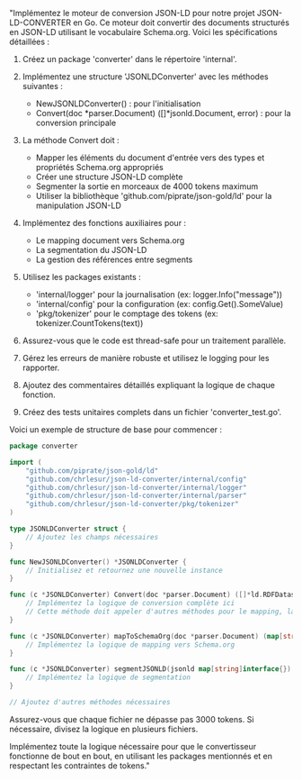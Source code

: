 "Implémentez le moteur de conversion JSON-LD pour notre projet JSON-LD-CONVERTER en Go. Ce moteur doit convertir des documents structurés en JSON-LD utilisant le vocabulaire Schema.org. Voici les spécifications détaillées :

1. Créez un package 'converter' dans le répertoire 'internal'.

2. Implémentez une structure 'JSONLDConverter' avec les méthodes suivantes :
   - NewJSONLDConverter() : pour l'initialisation
   - Convert(doc *parser.Document) ([]*jsonld.Document, error) : pour la conversion principale

3. La méthode Convert doit :
   - Mapper les éléments du document d'entrée vers des types et propriétés Schema.org appropriés
   - Créer une structure JSON-LD complète
   - Segmenter la sortie en morceaux de 4000 tokens maximum
   - Utiliser la bibliothèque 'github.com/piprate/json-gold/ld' pour la manipulation JSON-LD

4. Implémentez des fonctions auxiliaires pour :
   - Le mapping document vers Schema.org
   - La segmentation du JSON-LD
   - La gestion des références entre segments

5. Utilisez les packages existants :
   - 'internal/logger' pour la journalisation (ex: logger.Info("message"))
   - 'internal/config' pour la configuration (ex: config.Get().SomeValue)
   - 'pkg/tokenizer' pour le comptage des tokens (ex: tokenizer.CountTokens(text))

6. Assurez-vous que le code est thread-safe pour un traitement parallèle.

7. Gérez les erreurs de manière robuste et utilisez le logging pour les rapporter.

8. Ajoutez des commentaires détaillés expliquant la logique de chaque fonction.

9. Créez des tests unitaires complets dans un fichier 'converter_test.go'.

Voici un exemple de structure de base pour commencer :

```go
package converter

import (
    "github.com/piprate/json-gold/ld"
    "github.com/chrlesur/json-ld-converter/internal/config"
    "github.com/chrlesur/json-ld-converter/internal/logger"
    "github.com/chrlesur/json-ld-converter/internal/parser"
    "github.com/chrlesur/json-ld-converter/pkg/tokenizer"
)

type JSONLDConverter struct {
    // Ajoutez les champs nécessaires
}

func NewJSONLDConverter() *JSONLDConverter {
    // Initialisez et retournez une nouvelle instance
}

func (c *JSONLDConverter) Convert(doc *parser.Document) ([]*ld.RDFDataset, error) {
    // Implémentez la logique de conversion complète ici
    // Cette méthode doit appeler d'autres méthodes pour le mapping, la segmentation, etc.
}

func (c *JSONLDConverter) mapToSchemaOrg(doc *parser.Document) (map[string]interface{}, error) {
    // Implémentez la logique de mapping vers Schema.org
}

func (c *JSONLDConverter) segmentJSONLD(jsonld map[string]interface{}) ([]map[string]interface{}, error) {
    // Implémentez la logique de segmentation
}

// Ajoutez d'autres méthodes nécessaires

```

Assurez-vous que chaque fichier ne dépasse pas 3000 tokens. Si nécessaire, divisez la logique en plusieurs fichiers.

Implémentez toute la logique nécessaire pour que le convertisseur fonctionne de bout en bout, en utilisant les packages mentionnés et en respectant les contraintes de tokens."

